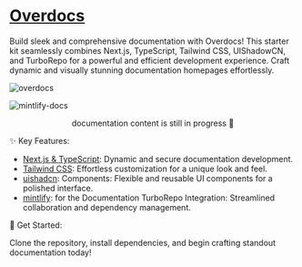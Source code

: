 # [Overdocs](https://overdocs.vercel.app/)

<p>Build sleek and comprehensive documentation with Overdocs! This starter kit seamlessly combines Next.js, TypeScript, Tailwind CSS, UIShadowCN, and TurboRepo for a powerful and efficient development experience. Craft dynamic and visually stunning documentation homepages effortlessly.</p>

![overdocs](https://github.com/cahyawibawa/overdocs/assets/62229971/f4240ad5-81b6-4288-97d0-5fe69b7e7725)

![mintlify-docs](https://github.com/cahyawibawa/overdocs/assets/62229971/3fdaaecb-7186-421e-b59f-3bcc88d749c9)

<p align="center" text-color="red">documentation content is still in progress 🚧</p>

✨ Key Features:

- [Next.js & TypeScript](https://nextjs.org): Dynamic and secure documentation development.
- [Tailwind CSS](https://tailwindcss.com): Effortless customization for a unique look and feel.
- [uishadcn](https://ui.shadcn.com/): Components: Flexible and reusable UI components for a polished interface.
- [mintlify](https://mintlify.com/): for the Documentation
TurboRepo Integration: Streamlined collaboration and dependency management.

🚀 Get Started:

<p>Clone the repository, install dependencies, and begin crafting standout documentation today!</p>




